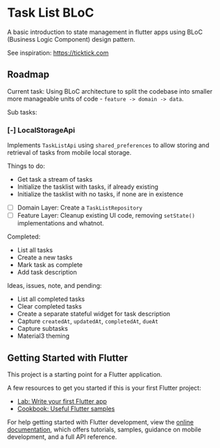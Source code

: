 # Task List BLoC

A basic introduction to state management in flutter apps using BLoC (Business Logic Component) design pattern.

See inspiration: https://ticktick.com

## Roadmap

Current task: Using BLoC architecture to split the codebase into smaller more manageable units of code - `feature -> domain -> data`.

Sub tasks:

### [-] LocalStorageApi

Implements `TaskListApi` using `shared_preferences` to allow storing and retrieval of tasks from mobile local storage.

Things to do:

- Get task a stream of tasks
- Initialize the tasklist with tasks, if already existing 
- Initialize the tasklist with no tasks, if none are in existence 

- [ ] Domain Layer: Create a `TaskListRepository` 
- [ ] Feature Layer: Cleanup existing UI code, removing `setState()` implementations and whatnot.

Completed:

- List all tasks
- Create a new tasks
- Mark task as complete
- Add task description

Ideas, issues, note, and pending:

- List all completed tasks
- Clear completed tasks
- Create a separate stateful widget for task description
- Capture `createdAt`, `updatedAt`, `completedAt`, `dueAt`
- Capture subtasks
- Material3 theming

## Getting Started with Flutter

This project is a starting point for a Flutter application.

A few resources to get you started if this is your first Flutter project:

- [Lab: Write your first Flutter app](https://docs.flutter.dev/get-started/codelab)
- [Cookbook: Useful Flutter samples](https://docs.flutter.dev/cookbook)

For help getting started with Flutter development, view the
[online documentation](https://docs.flutter.dev/), which offers tutorials,
samples, guidance on mobile development, and a full API reference.
